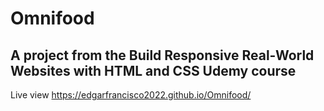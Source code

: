 # Omnifood
## A project from the Build Responsive Real-World Websites with HTML and CSS Udemy course
Live view https://edgarfrancisco2022.github.io/Omnifood/


